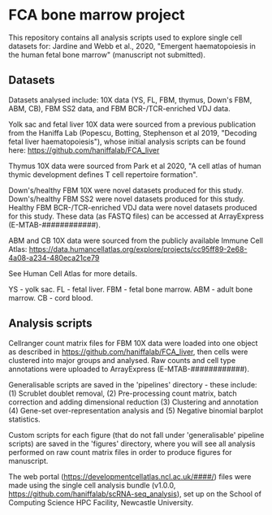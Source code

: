# FCA bone marrow project

This repository contains all analysis scripts used to explore single cell datasets for: Jardine and Webb et al., 2020, "Emergent haematopoiesis in the human fetal bone marrow" (manuscript not submitted).

## Datasets 

Datasets analysed include: 10X data (YS, FL, FBM, thymus, Down's FBM, ABM, CB), FBM SS2 data, and FBM BCR-/TCR-enriched VDJ data.

Yolk sac and fetal liver 10X data were sourced from a previous publication from the Haniffa Lab (Popescu, Botting, Stephenson et al 2019, "Decoding fetal liver haematopoiesis"), whose initial analysis scripts can be found here: https://github.com/haniffalab/FCA_liver

Thymus 10X data were sourced from Park et al 2020, "A cell atlas of human thymic development defines T cell repertoire formation".

Down's/healthy FBM 10X were novel datasets produced for this study. Down's/healthy FBM SS2 were novel datasets produced for this study. Healthy FBM BCR-/TCR-enriched VDJ data were novel datasets produced for this study. These data (as FASTQ files) can be accessed at ArrayExpress (E-MTAB-############).

ABM and CB 10X data were sourced from the publicly available Immune Cell Atlas: https://data.humancellatlas.org/explore/projects/cc95ff89-2e68-4a08-a234-480eca21ce79

See Human Cell Atlas for more details.

YS - yolk sac. FL - fetal liver. FBM - fetal bone marrow. ABM - adult bone marrow. CB - cord blood.

## Analysis scripts

Cellranger count matrix files for FBM 10X data were loaded into one object as described in https://github.com/haniffalab/FCA_liver, then cells were clustered into major groups and analysed. Raw counts and cell type annotations were uploaded to ArrayExpress (E-MTAB-############).

Generalisable scripts are saved in the 'pipelines' directory - these include: (1) Scrublet doublet removal, (2) Pre-processing count matrix, batch correction and adding dimensional reduction (3) Clustering and annotation (4) Gene-set over-representation analysis and (5) Negative binomial barplot statistics. 

Custom scripts for each figure (that do not fall under 'generalisable' pipeline scripts) are saved in the 'figures' directory, where you will see all analysis performed on raw count matrix files in order to produce figures for manuscript.

The web portal (https://developmentcellatlas.ncl.ac.uk/####/) files were made using the single cell analysis bundle (v1.0.0, https://github.com/haniffalab/scRNA-seq_analysis), set up on the School of Computing Science HPC Facility, Newcastle University.
